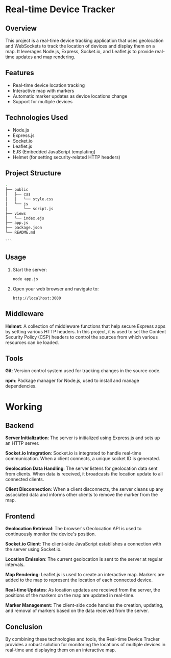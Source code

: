 # Real-time Device Tracker

## Overview

This project is a real-time device tracking application that uses geolocation and WebSockets to track the location of devices and display them on a map. It leverages Node.js, Express, Socket.io, and Leaflet.js to provide real-time updates and map rendering.

## Features

- Real-time device location tracking
- Interactive map with markers
- Automatic marker updates as device locations change
- Support for multiple devices

## Technologies Used

- Node.js
- Express.js
- Socket.io
- Leaflet.js
- EJS (Embedded JavaScript templating)
- Helmet (for setting security-related HTTP headers)

## Project Structure

```bash
.
├── public
│   ├── css
│   │   └── style.css
│   └── js
│       └── script.js
├── views
│   └── index.ejs
├── app.js
├── package.json
└── README.md
```
    ```

## Usage

1. Start the server:
    ```bash
    node app.js
    ```
2. Open your web browser and navigate to:
    ```
    http://localhost:3000
    ```

## Middleware

**Helmet**: A collection of middleware functions that help secure Express apps by setting various HTTP headers. In this project, it is used to set the Content Security Policy (CSP) headers to control the sources from which various resources can be loaded.

## Tools

**Git**: Version control system used for tracking changes in the source code.


**npm**: Package manager for Node.js, used to install and manage dependencies.

# Working

## Backend

**Server Initialization**: The server is initialized using Express.js and sets up an HTTP server.


**Socket.io Integration**: Socket.io is integrated to handle real-time communication. When a client connects, a unique socket ID is generated.


**Geolocation Data Handling**: The server listens for geolocation data sent from clients. When data is received, it broadcasts the location update to all connected clients.


**Client Disconnection**: When a client disconnects, the server cleans up any associated data and informs other clients to remove the marker from the map.

## Frontend

**Geolocation Retrieval**: The browser's Geolocation API is used to continuously monitor the device's position.


**Socket.io Client**: The client-side JavaScript establishes a connection with the server using Socket.io.


**Location Emission**: The current geolocation is sent to the server at regular intervals.


**Map Rendering**: Leaflet.js is used to create an interactive map. Markers are added to the map to represent the location of each connected device.


**Real-time Updates**: As location updates are received from the server, the positions of the markers on the map are updated in real-time.


**Marker Management**: The client-side code handles the creation, updating, and removal of markers based on the data received from the server.

## Conclusion 

By combining these technologies and tools, the Real-time Device Tracker provides a robust solution for monitoring the locations of multiple devices in real-time and displaying them on an interactive map.

